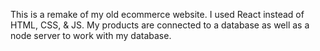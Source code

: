 This is a remake of my old ecommerce website. I used React instead of HTML, CSS, & JS. My products are connected to a database as well as a node server to work with my database. 
